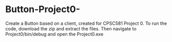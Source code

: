 # Button-Project0-
Create a Button based on a client, created for CPSC581 Project 0.
To run the code, download the zip and extract the files. Then navigate to Project0/bin/debug and open the Project0.exe 
